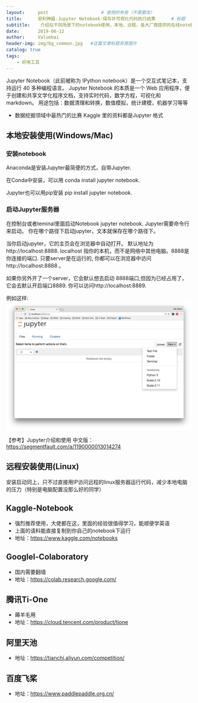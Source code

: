 ```yaml
---
layout:     post					# 使用的布局（不需要改）
title:      安利神器-Jupyter Notebook-保存并可视化代码执行结果		# 标题
subtitle:    介绍在不同场景下的notebook使用，本地，远程，各大厂商提供的在线notebook服务等，对python，机器学习，深度学习，CV, NLP的同学特有帮助 			#副标题
date:       2019-06-12
author:     Valuebai
header-img: img/bg_common.jpg 	#这篇文章标题背景图片
catalog: true
tags:
    - 好用工具
---
```


Jupyter Notebook（此前被称为 IPython notebook）是一个交互式笔记本，支持运行 40 多种编程语言。
Jupyter Notebook 的本质是一个 Web 应用程序，便于创建和共享文学化程序文档，支持实时代码，数学方程，可视化和 markdown。 用途包括：数据清理和转换，数值模拟，统计建模，机器学习等等

- 数据挖掘领域中最热门的比赛 Kaggle 里的资料都是Jupyter 格式

## 本地安装使用(Windows/Mac)

### 安装notebook
Anaconda是安装Jupyter最简便的方式，自带Jupyter.

在Conda中安装，可以用 conda install jupyter notebook.

Jupyter也可以用pip安装 pip install jupyter notebook.

### 启动Jupyter服务器
在控制台或者teminal里面启动Notebook jupyter notebook. Jupyter需要命令行来启动。 你在哪个路径下启动jupyter，文本就保存在哪个路径下。

当你启动jupyter，它的主页会在浏览器中自动打开。 默认地址为http://localhost:8888. localhost 指你的本机，而不是网络中其他电脑。8888是你连接的端口. 只要server是在运行的, 你都可以在浏览器中访问 http://localhost:8888 。

如果你另外开了一个server，它会默认想去启动 8888端口,但因为已经占用了，它会去默认开启端口8889. 你可以访问http://localhost:8889.

例如这样:
![enter description here](https://www.github.com/Valuebai/Valuebai.github.io/raw/master/img/201912121576122347063.png)

【参考】Jupyter介绍和使用 中文版：https://segmentfault.com/a/1190000013014274


## 远程安装使用(Linux)

安装启动同上，只不过直接用IP访问远程的linux服务器运行代码，减少本地电脑的压力（特别是电脑配置没那么好的同学）



## Kaggle-Notebook
- 强烈推荐使用，大佬都在这，里面的经验很值得学习，能顺便学英语
- 上面的语料能直接复制到你自己的notebook下运行
- 地址：https://www.kaggle.com/notebooks


## Googlel-Colaboratory

- 国内需要翻墙
- 地址：https://colab.research.google.com/


## 腾讯Ti-One

- 薅羊毛用
- 地址：https://cloud.tencent.com/product/tione


## 阿里天池

- 地址：https://tianchi.aliyun.com/competition/


## 百度飞桨

- 地址：https://www.paddlepaddle.org.cn/



